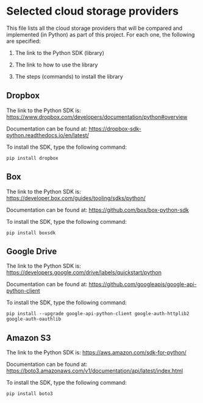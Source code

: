 # Selected cloud storage providers
This file lists all the cloud storage providers that will be compared and implemented (in Python) as part of this project. For each one, the following are specified:

1. The link to the Python SDK (library)

2. The link to how to use the library

3. The steps (commands) to install the library


## Dropbox
The link to the Python SDK is:
https://www.dropbox.com/developers/documentation/python#overview

Documentation can be found at: https://dropbox-sdk-python.readthedocs.io/en/latest/

To install the SDK, type the following command:

```
pip install dropbox
```


## Box
The link to the Python SDK is:
https://developer.box.com/guides/tooling/sdks/python/

Documentation can be found at: https://github.com/box/box-python-sdk

To install the SDK, type the following command:

```
pip install boxsdk
```


## Google Drive
The link to the Python SDK is:
https://developers.google.com/drive/labels/quickstart/python

Documentation can be found at: https://github.com/googleapis/google-api-python-client

To install the SDK, type the following command:

```
pip install --upgrade google-api-python-client google-auth-httplib2 google-auth-oauthlib
```


## Amazon S3
The link to the Python SDK is:
https://aws.amazon.com/sdk-for-python/

Documentation can be found at: https://boto3.amazonaws.com/v1/documentation/api/latest/index.html

To install the SDK, type the following command:

```
pip install boto3
```